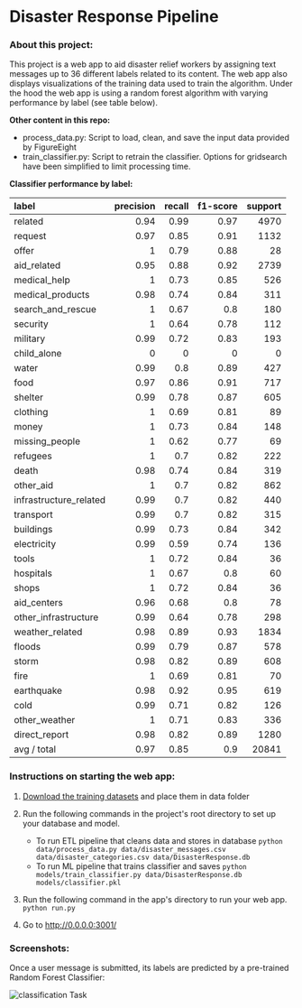 # Disaster Response Pipeline

### About this project:
This project is a web app to aid disaster relief workers by assigning text messages up to 36 different labels related to its content. The web app also displays visualizations of the training data used to train the algorithm. Under the hood the web app is using a random forest algorithm with varying performance by label (see table below).


**Other content in this repo:**
- process_data.py: Script to load, clean, and save the input data provided by FigureEight
- train_classifier.py: Script to retrain the classifier. Options for gridsearch have been simplified to limit processing time.


**Classifier performance by label:**

| label                  | precision | recall | f1-score | support |
|:-----------------------|----------:|-------:|---------:|--------:|
| related                |      0.94 |   0.99 |     0.97 |    4970 |
| request                |      0.97 |   0.85 |     0.91 |    1132 |
| offer                  |         1 |   0.79 |     0.88 |      28 |
| aid_related            |      0.95 |   0.88 |     0.92 |    2739 |
| medical_help           |         1 |   0.73 |     0.85 |     526 |
| medical_products       |      0.98 |   0.74 |     0.84 |     311 |
| search_and_rescue      |         1 |   0.67 |      0.8 |     180 |
| security               |         1 |   0.64 |     0.78 |     112 |
| military               |      0.99 |   0.72 |     0.83 |     193 |
| child_alone            |         0 |      0 |        0 |       0 |
| water                  |      0.99 |    0.8 |     0.89 |     427 |
| food                   |      0.97 |   0.86 |     0.91 |     717 |
| shelter                |      0.99 |   0.78 |     0.87 |     605 |
| clothing               |         1 |   0.69 |     0.81 |      89 |
| money                  |         1 |   0.73 |     0.84 |     148 |
| missing_people         |         1 |   0.62 |     0.77 |      69 |
| refugees               |         1 |    0.7 |     0.82 |     222 |
| death                  |      0.98 |   0.74 |     0.84 |     319 |
| other_aid              |         1 |    0.7 |     0.82 |     862 |
| infrastructure_related |      0.99 |    0.7 |     0.82 |     440 |
| transport              |      0.99 |    0.7 |     0.82 |     315 |
| buildings              |      0.99 |   0.73 |     0.84 |     342 |
| electricity            |      0.99 |   0.59 |     0.74 |     136 |
| tools                  |         1 |   0.72 |     0.84 |      36 |
| hospitals              |         1 |   0.67 |      0.8 |      60 |
| shops                  |         1 |   0.72 |     0.84 |      36 |
| aid_centers            |      0.96 |   0.68 |      0.8 |      78 |
| other_infrastructure   |      0.99 |   0.64 |     0.78 |     298 |
| weather_related        |      0.98 |   0.89 |     0.93 |    1834 |
| floods                 |      0.99 |   0.79 |     0.87 |     578 |
| storm                  |      0.98 |   0.82 |     0.89 |     608 |
| fire                   |         1 |   0.69 |     0.81 |      70 |
| earthquake             |      0.98 |   0.92 |     0.95 |     619 |
| cold                   |      0.99 |   0.71 |     0.82 |     126 |
| other_weather          |         1 |   0.71 |     0.83 |     336 |
| direct_report          |      0.98 |   0.82 |     0.89 |    1280 |
| avg / total            |      0.97 |   0.85 |      0.9 |   20841 |


### Instructions on starting the web app:
1. [Download the training datasets](https://drive.google.com/open?id=1UF2YPf4qin0pMM_HYnMLeCq7tK8jyYA9) and place them in data folder

2. Run the following commands in the project's root directory to set up your database and model.

    - To run ETL pipeline that cleans data and stores in database
        `python data/process_data.py data/disaster_messages.csv data/disaster_categories.csv data/DisasterResponse.db`
    - To run ML pipeline that trains classifier and saves
        `python models/train_classifier.py data/DisasterResponse.db models/classifier.pkl`

3. Run the following command in the app's directory to run your web app.
    `python run.py`

4. Go to http://0.0.0.0:3001/


### Screenshots:
Once a user message is submitted, its labels are predicted by a pre-trained
Random Forest Classifier:

![classification Task](https://raw.githubusercontent.com/claass/udacity_datascientist_projects/master/disaster_response_pipeline/screenshots/classification_task.png)
